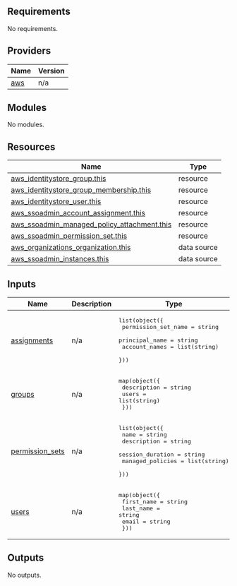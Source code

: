 <!-- BEGIN_TF_DOCS -->
## Requirements

No requirements.

## Providers

| Name | Version |
|------|---------|
| <a name="provider_aws"></a> [aws](#provider\_aws) | n/a |

## Modules

No modules.

## Resources

| Name | Type |
|------|------|
| [aws_identitystore_group.this](https://registry.terraform.io/providers/hashicorp/aws/latest/docs/resources/identitystore_group) | resource |
| [aws_identitystore_group_membership.this](https://registry.terraform.io/providers/hashicorp/aws/latest/docs/resources/identitystore_group_membership) | resource |
| [aws_identitystore_user.this](https://registry.terraform.io/providers/hashicorp/aws/latest/docs/resources/identitystore_user) | resource |
| [aws_ssoadmin_account_assignment.this](https://registry.terraform.io/providers/hashicorp/aws/latest/docs/resources/ssoadmin_account_assignment) | resource |
| [aws_ssoadmin_managed_policy_attachment.this](https://registry.terraform.io/providers/hashicorp/aws/latest/docs/resources/ssoadmin_managed_policy_attachment) | resource |
| [aws_ssoadmin_permission_set.this](https://registry.terraform.io/providers/hashicorp/aws/latest/docs/resources/ssoadmin_permission_set) | resource |
| [aws_organizations_organization.this](https://registry.terraform.io/providers/hashicorp/aws/latest/docs/data-sources/organizations_organization) | data source |
| [aws_ssoadmin_instances.this](https://registry.terraform.io/providers/hashicorp/aws/latest/docs/data-sources/ssoadmin_instances) | data source |

## Inputs

| Name | Description | Type | Default | Required |
|------|-------------|------|---------|:--------:|
| <a name="input_assignments"></a> [assignments](#input\_assignments) | n/a | <pre>list(object({<br/>    permission_set_name = string<br/>    principal_name      = string<br/>    account_names       = list(string)<br/>  }))</pre> | `[]` | no |
| <a name="input_groups"></a> [groups](#input\_groups) | n/a | <pre>map(object({<br/>    description = string<br/>    users       = list(string)<br/>  }))</pre> | n/a | yes |
| <a name="input_permission_sets"></a> [permission\_sets](#input\_permission\_sets) | n/a | <pre>list(object({<br/>    name             = string<br/>    description      = string<br/>    session_duration = string<br/>    managed_policies = list(string)<br/>  }))</pre> | `[]` | no |
| <a name="input_users"></a> [users](#input\_users) | n/a | <pre>map(object({<br/>    first_name = string<br/>    last_name  = string<br/>    email      = string<br/>  }))</pre> | n/a | yes |

## Outputs

No outputs.
<!-- END_TF_DOCS -->